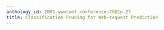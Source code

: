 ```yaml
---
anthology_id: 2001.wwwconf_conference-2001p.27
title: Classification Pruning for Web-request Prediction
---
```

